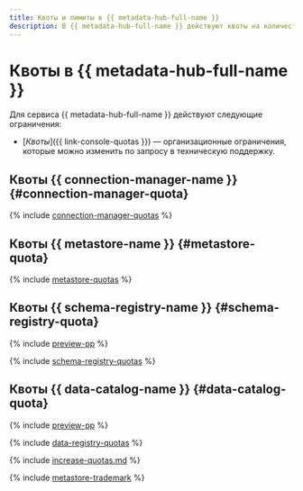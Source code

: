 ```yaml
---
title: Квоты и лимиты в {{ metadata-hub-full-name }}
description: В {{ metadata-hub-full-name }} действуют квоты на количество соединений, количество пространств имен в облаке и количество схем в облаке. Более подробно об ограничениях в сервисе вы узнаете из данной статьи.
---
```


# Квоты в {{ metadata-hub-full-name }}

Для сервиса {{ metadata-hub-full-name }} действуют следующие ограничения:

* [_Квоты_]({{ link-console-quotas }}) — организационные ограничения, которые можно изменить по запросу в техническую поддержку.

## Квоты {{ connection-manager-name }} {#connection-manager-quota}

{% include [connection-manager-quotas](../../_includes/metadata-hub/connection-manager-quotas.md) %}

## Квоты {{ metastore-name }} {#metastore-quota}

{% include [metastore-quotas](../../_includes/metadata-hub/metastore-quotas.md) %}

## Квоты {{ schema-registry-name }} {#schema-registry-quota}

{% include [preview-pp](../../_includes/preview-pp.md) %}

{% include [schema-registry-quotas](../../_includes/metadata-hub/schema-registry-quotas.md) %}

## Квоты {{ data-catalog-name }} {#data-catalog-quota}

{% include [preview-pp](../../_includes/preview-pp.md) %}

{% include [data-registry-quotas](../../_includes/metadata-hub/data-catalog-quotas.md) %}

{% include [increase-quotas.md](../../_includes/increase-quotas.md) %}

{% include [metastore-trademark](../../_includes/metadata-hub/metastore-trademark.md) %}
